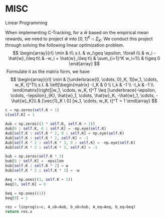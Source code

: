 # MISC





Linear Programming

When implementing C-Tracking, for a $\hat{w}$ based on the empirical mean rewards, we need to project $\hat{w}$ into $[0, 1]^K\cap \Sigma_K$. We conduct this project through solving the following linear optimization problem.
$$
      \begin{array}{rl}
      \min & t\\
      s.t. & w_i\geq \epsilon, \forall i\\
      & w_i - \hat{w}_i\leq t\\
      & -w_i + \hat{w}_i\leq t\\
      & \sum_{i=1}^K w_i=1\\
      & t\geq 0
      \end{array}
$$
​      Formulate it as the matrix form, we have
$$
\begin{array}{rl}
      \min & [\underbrace{0, \cdots, 0}_K, 1][w_1, \cdots, w_K, t]^T\\
      s.t. & 
      \left[\begin{matrix}
      -I_K & 0 \\
      I_k & -1 \\
      -I_k & -1 \\
      \end{matrix}\right][w_1, \cdots, w_K, t]^T \leq 
      [\underbrace{-\epsilon, \cdots, -\epsilon}_{K}, \hat{w}_1, \cdots, \hat{w}_K, -\hat{w}_1, \cdots, -\hat{w}_K]\\
      & [\vec{1}_K \ 0] [w_1, \cdots, w_K, t]^T = 1
      \end{array}
$$

```python
c = np.zeros(self.K + 1)
c[self.K] = 1

Aub = np.zeros((3 * self.K, self.K + 1))
Aub[0 : self.K, 0 : self.K] = -np.eye(self.K)
Aub[self.K : self.K * 2, 0 : self.K] = np.eye(self.K)
Aub[self.K : self.K * 2, self.K] = -1
Aub[self.K * 2 : self.K * 3, 0 : self.K] = -np.eye(self.K)
Aub[self.K * 2 : self.K * 3, self.K] = -1

bub = np.zeros(self.K * 3)
bub[0 : self.K] = -epsilon
bub[self.K : self.K * 2] = w
bub[self.K * 2 : self.K * 3] = -w

Aeq = np.ones((1, self.K + 1))
Aeq[0, self.K] = 0

beq = np.ones((1))
beq[0] = 1

res = linprog(c=c, A_ub=Aub, b_ub=bub, A_eq=Aeq, b_eq=beq)
return res.x
```


